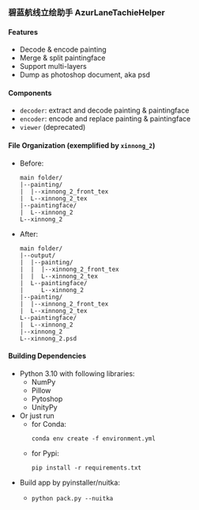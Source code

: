 ### 碧蓝航线立绘助手 AzurLaneTachieHelper

#### Features

- Decode & encode painting
- Merge & split paintingface 
- Support multi-layers
- Dump as photoshop document, aka psd

#### Components

- `decoder`: extract and decode painting & paintingface
- `encoder`: encode and replace painting & paintingface
- `viewer` (deprecated)

#### File Organization (exemplified by `xinnong_2`)

- Before:
  ```
  main folder/
  |--painting/
  |  |--xinnong_2_front_tex
  |  L--xinnong_2_tex
  |--paintingface/
  |  L--xinnong_2
  L--xinnong_2
  ```
- After:
  ```
  main folder/
  |--output/
  |  |--painting/
  |  |  |--xinnong_2_front_tex
  |  |  L--xinnong_2_tex
  |  L--paintingface/
  |     L--xinnong_2
  |--painting/
  |  |--xinnong_2_front_tex
  |  L--xinnong_2_tex
  L--paintingface/
  |  L--xinnong_2
  |--xinnong_2
  L--xinnong_2.psd
  ```

#### Building Dependencies

- Python 3.10 with following libraries:
  - NumPy
  - Pillow
  - Pytoshop
  - UnityPy
- Or just run
  - for Conda:
    ```shell
    conda env create -f environment.yml
    ```
  - for Pypi:
    ```shell
    pip install -r requirements.txt
    ```
- Build app by pyinstaller/nuitka:
  - ```shell
    python pack.py --nuitka
    ```